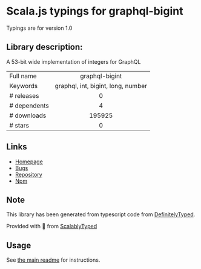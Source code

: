 
# Scala.js typings for graphql-bigint

Typings are for version 1.0

## Library description:
A 53-bit wide implementation of integers for GraphQL

|                    |                 |
| ------------------ | :-------------: |
| Full name          | graphql-bigint |
| Keywords           | graphql, int, bigint, long, number |
| # releases         | 0 |
| # dependents       | 4 |
| # downloads        | 195925 |
| # stars            | 0 |

## Links
- [Homepage](https://github.com/stems/graphql-bigint#readme)
- [Bugs](https://github.com/stems/graphql-bigint/issues)
- [Repository](https://github.com/stems/graphql-bigint)
- [Npm](https://www.npmjs.com/package/graphql-bigint)
    


## Note
This library has been generated from typescript code from [DefinitelyTyped](https://definitelytyped.org).

Provided with :purple_heart: from [ScalablyTyped](https://github.com/oyvindberg/ScalablyTyped)

## Usage
See [the main readme](../../readme.md) for instructions.


